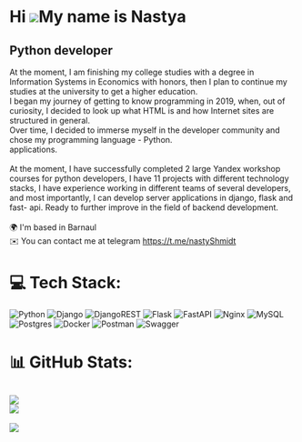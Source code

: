 Hi ![](https://user-images.githubusercontent.com/18350557/176309783-0785949b-9127-417c-8b55-ab5a4333674e.gif)My name is Nastya
==============================================================================================================================

Python developer
----------------

At the moment, I am finishing my college studies with a degree in Information Systems in Economics with honors, then I plan to continue my studies at the university to get a higher education.<br>I began my journey of getting to know programming in 2019, when, out of curiosity, I decided to look up what HTML is and how Internet sites are structured in general.<br>Over time, I decided to immerse myself in the developer community and chose my programming language - Python.<br>applications.<br><br>At the moment, I have successfully completed 2 large Yandex workshop courses for python developers, I have 11 projects with different technology stacks, I have experience working in different teams of several developers, and most importantly, I can develop server applications in django, flask and fast- api. Ready to further improve in the field of backend development.<br><br>🌍 I'm based in Barnaul<br>✉️ You can contact me at telegram https://t.me/nastyShmidt<br>


# 💻 Tech Stack:
![Python](https://img.shields.io/badge/python-3670A0?style=for-the-badge&logo=python&logoColor=ffdd54) ![Django](https://img.shields.io/badge/django-%23092E20.svg?style=for-the-badge&logo=django&logoColor=white) ![DjangoREST](https://img.shields.io/badge/DJANGO-REST-ff1709?style=for-the-badge&logo=django&logoColor=white&color=ff1709&labelColor=gray) ![Flask](https://img.shields.io/badge/flask-%23000.svg?style=for-the-badge&logo=flask&logoColor=white) ![FastAPI](https://img.shields.io/badge/FastAPI-005571?style=for-the-badge&logo=fastapi) ![Nginx](https://img.shields.io/badge/nginx-%23009639.svg?style=for-the-badge&logo=nginx&logoColor=white) ![MySQL](https://img.shields.io/badge/mysql-%2300000f.svg?style=for-the-badge&logo=mysql&logoColor=white) ![Postgres](https://img.shields.io/badge/postgres-%23316192.svg?style=for-the-badge&logo=postgresql&logoColor=white) ![Docker](https://img.shields.io/badge/docker-%230db7ed.svg?style=for-the-badge&logo=docker&logoColor=white) ![Postman](https://img.shields.io/badge/Postman-FF6C37?style=for-the-badge&logo=postman&logoColor=white) ![Swagger](https://img.shields.io/badge/-Swagger-%23Clojure?style=for-the-badge&logo=swagger&logoColor=white)

# 📊 GitHub Stats:

![](https://github-readme-stats.vercel.app/api?username=NASTY-SMIT&theme=dracula&hide_border=false&include_all_commits=true&count_private=true)<br/>
![](https://github-readme-streak-stats.herokuapp.com/?user=NASTY-SMIT&theme=dracula&hide_border=false)<br/>
---
[![](https://visitcount.itsvg.in/api?id=NASTY-SMIT&label=Profile%20Views&color=5&icon=0&pretty=false)](https://visitcount.itsvg.in)
